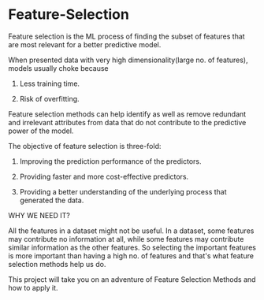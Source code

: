 # Feature-Selection

Feature selection is the ML process of finding the subset of features that are most relevant for a better predictive model.

When presented data with very high dimensionality(large no. of features), models usually choke because

1) Less training time.

2) Risk of overfitting.

Feature selection methods can help identify as well as remove redundant and irrelevant attributes from data that do not contribute to the predictive power of the model.

The objective of feature selection is three-fold:

1) Improving the prediction performance of the predictors.

2) Providing faster and more cost-effective predictors.

3) Providing a better understanding of the underlying process that generated the data.

WHY WE NEED IT?
 
All the features in a dataset might not be useful. In a dataset, some features may contribute no information at all, while some features  may contribute similar information as the other features.
So selecting the important features is more important than having a high no. of features and that's what feature selection methods help us do.

This project will take you on an adventure of Feature Selection Methods and how to apply it.
